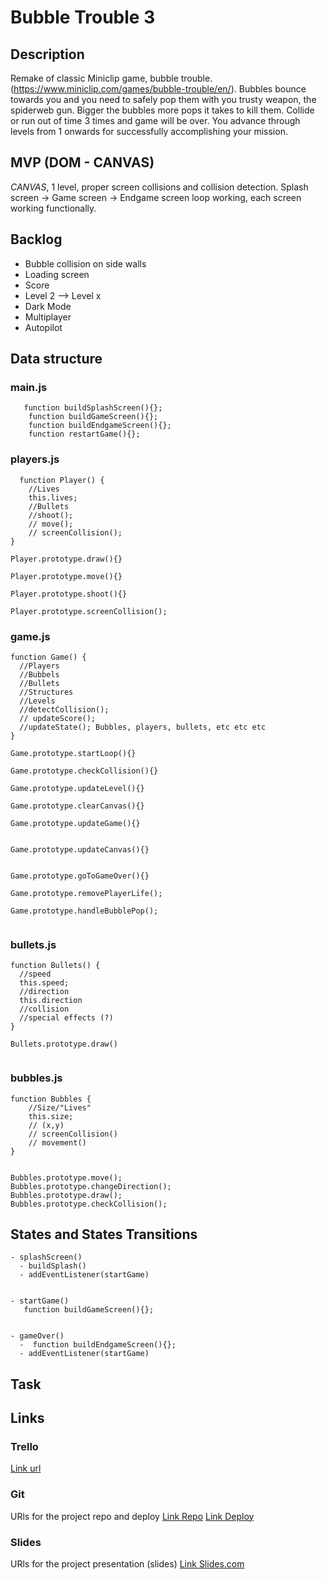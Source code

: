 # Bubble Trouble 3

## Description

Remake of classic Miniclip game, bubble trouble. (https://www.miniclip.com/games/bubble-trouble/en/). Bubbles bounce towards you and you need to safely pop them with you trusty weapon, the spiderweb gun. Bigger the bubbles more pops it takes to kill them. Collide or run out of time 3 times and game will be over. You advance through levels from 1 onwards for successfully accomplishing your mission.

## MVP (DOM - CANVAS)

_CANVAS_, 1 level, proper screen collisions and collision detection. Splash screen -> Game screen -> Endgame screen loop working, each screen working functionally.

## Backlog

- Bubble collision on side walls
- Loading screen
- Score
- Level 2 --> Level x
- Dark Mode
- Multiplayer
- Autopilot

## Data structure

### main.js

```
   function buildSplashScreen(){};
    function buildGameScreen(){};
    function buildEndgameScreen(){};
    function restartGame(){};

```

### players.js

```
  function Player() {
    //Lives
    this.lives;
    //Bullets
    //shoot();
    // move();
    // screenCollision();
}

Player.prototype.draw(){}

Player.prototype.move(){}

Player.prototype.shoot(){}

Player.prototype.screenCollision();
```

### game.js

```
function Game() {
  //Players
  //Bubbels
  //Bullets
  //Structures
  //Levels
  //detectCollision();
  // updateScore();
  //updateState(); Bubbles, players, bullets, etc etc etc
}

Game.prototype.startLoop(){}

Game.prototype.checkCollision(){}

Game.prototype.updateLevel(){}

Game.prototype.clearCanvas(){}

Game.prototype.updateGame(){}


Game.prototype.updateCanvas(){}


Game.prototype.goToGameOver(){}

Game.prototype.removePlayerLife();

Game.prototype.handleBubblePop();


```

### bullets.js

```
function Bullets() {
  //speed
  this.speed;
  //direction
  this.direction
  //collision
  //special effects (?)
}

Bullets.prototype.draw()


```

### bubbles.js

```
function Bubbles {
    //Size/"Lives"
    this.size;
    // (x,y)
    // screenCollision()
    // movement()
}


Bubbles.prototype.move();
Bubbles.prototype.changeDirection();
Bubbles.prototype.draw();
Bubbles.prototype.checkCollision();

```

## States and States Transitions

```
- splashScreen()
  - buildSplash()
  - addEventListener(startGame)


- startGame()
   function buildGameScreen(){};


- gameOver()
  -  function buildEndgameScreen(){};
  - addEventListener(startGame)
```

## Task

## Links

### Trello

[Link url](https://trello.com/b/zIsNK62L/bubble-trouble-3)

### Git

URls for the project repo and deploy
[Link Repo](https://github.com/JuiceDrinker/bubbletrouble3)
[Link Deploy]()

### Slides

URls for the project presentation (slides)
[Link Slides.com]()
